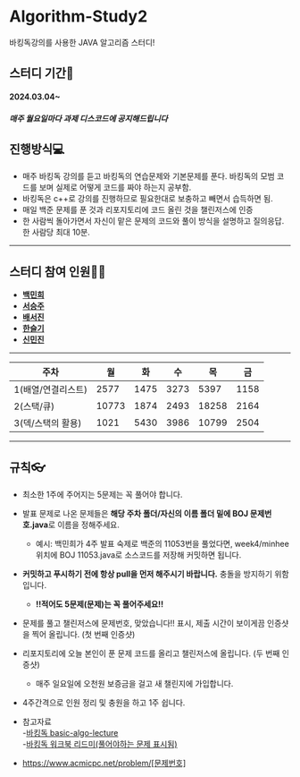 # Algorithm-Study2
바킹독강의를 사용한 JAVA 알고리즘 스터디!

## 스터디 기간🚀
#### 2024.03.04~
##### 매주 월요일마다 과제 디스코드에 공지해드립니다

## 진행방식💻
	
  - 매주 바킹독 강의를 듣고 바킹독의 연습문제와 기본문제를 푼다. 바킹독의 모범 코드를 보며 실제로 어떻게 코드를 짜야 하는지 공부함.
  - 바킹독은 c++로 강의를 진행하므로 필요한대로 보충하고 빼면서 습득하면 됨. 
  - 매일 백준 문제를 푼 것과 리포지토리에 코드 올린 것을 챌린저스에 인증
  - 한 사람씩 돌아가면서 자신이 맡은 문제의 코드와 풀이 방식을 설명하고 질의응답. 한 사람당 최대 10분.
 

---
## 스터디 참여 인원👩‍💻
- [**백민희**](https://github.com/minheebaek)
- [**서승주**](https://github.com/seunzu)
- [**배서진**](https://github.com/bsjin1122)
- [**한슬기**](https://github.com/ssggii)
- [**신민진**](https://github.com/Shinminjin)
---
| 주차 | 월 | 화 | 수 | 목 | 금 |
| --- | --- | --- | --- | --- | --- |
| 1(배열/연결리스트) | 2577 | 1475 | 3273 | 5397 | 1158 |
| 2(스택/큐) | 10773 | 1874 | 2493 | 18258 | 2164 |
| 3(덱/스택의 활용) | 1021 | 5430 | 3986 | 10799 | 2504 |

---
## 규칙👓
- 최소한 1주에 주어지는 5문제는 꼭 풀어야 합니다.
- 발표 문제로 나온 문제들은 **해당 주차 폴더/자신의 이름 폴더 밑에 BOJ 문제번호.java**로 이름을 정해주세요.
	- 예시: 백민희가 4주 발표 숙제로 백준의 11053번을 풀었다면, week4/minhee 위치에 BOJ 11053.java로 소스코드를 저장해 커밋하면 됩니다. 	
	
- **커밋하고 푸시하기 전에 항상 pull을 먼저 해주시기 바랍니다.** 충돌을 방지하기 위함입니다. 
  	
  - **!!적어도 5문제(문제)는 꼭 풀어주세요!!**
	
- 문제를 풀고 챌린저스에 문제번호, 맞았습니다!! 표시, 제출 시간이 보이게끔 인증샷을 찍어 올립니다. (첫 번째 인증샷)
- 리포지토리에 오늘 본인이 푼 문제 코드를 올리고 챌린저스에 올립니다. (두 번째 인증샷)
	- 매주 일요일에 오천원 보증금을 걸고 새 챌린지에 가입합니다. 
  
- 4주간격으로 인원 정리 및 충원을 하고 1주 쉽니다.
  

- 참고자료<br>
  -[바킹독 basic-algo-lecture](https://github.com/encrypted-def/basic-algo-lecture)<br>
-[바킹독 워크북 리드미(풀어야하는 문제 표시됨)](https://github.com/encrypted-def/basic-algo-lecture/blob/master/workbook.md) <br>
- https://www.acmicpc.net/problem/[문제번호]  <br>
